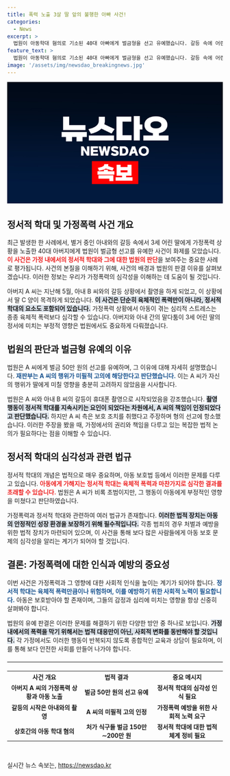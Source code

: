 ```yaml
---
title: 폭력 노출 3살 딸 앞의 불행한 아빠 사건!
categories:
  - News
excerpt: >
  법원이 아동학대 혐의로 기소된 40대 아빠에게 벌금형을 선고 유예했습니다. 갈등 속에 어린 딸 앞에서 벌어진 가정폭력이 정서적 학대에 기여했지만, 피고의 초범과 특별한 사유가 참작된 것입니다. 자세한 사연 속으로 들어가 보세요!
feature_text: >
  법원이 아동학대 혐의로 기소된 40대 아빠에게 벌금형을 선고 유예했습니다. 갈등 속에 어린 딸 앞에서 벌어진 가정폭력이 정서적 학대에 기여했지만, 피고의 초범과 특별한 사유가 참작된 것입니다. 자세한 사연 속으로 들어가 보세요!
image: '/assets/img/newsdao_breakingnews.jpg'
---
```


<p><img src="/assets/img/newsdao_breakingnews.jpg" alt="implanttips 속보" /></p>

<h2 data-ke-size="size26">정서적 학대 및 가정폭력 사건 개요</h2>

<p data-ke-size="size16">최근 발생한 한 사례에서, 별거 중인 아내와의 갈등 속에서 3세 어린 딸에게 가정폭력 상황을 노출한 40대 아버지에게 법원이 벌금형 선고를 유예한 사건이 화제를 모았습니다. <b><span style="color: #ee2323;">이 사건은 가정 내에서의 정서적 학대와 그에 대한 법원의 판단</span></b>을 보여주는 중요한 사례로 평가됩니다. 사건의 본질을 이해하기 위해, 사건의 배경과 법원의 판결 이유를 살펴보겠습니다. 이러한 정보는 우리가 가정폭력의 심각성을 이해하는 데 도움이 될 것입니다.</p>

<p data-ke-size="size16">아버지 A 씨는 지난해 5월, 아내 B 씨와의 갈등 상황에서 촬영을 하게 되었고, 이 상황에서 딸 C 양이 목격하게 되었습니다. <b><span style="background-color: #21538527;">이 사건은 단순히 육체적인 폭력만이 아니라, 정서적 학대의 요소도 포함되어 있습니다.</span></b> 가정폭력 상황에서 아동이 겪는 심리적 스트레스는 종종 육체적 폭력보다 심각할 수 있습니다. 아버지와 아내 간의 말다툼이 3세 어린 딸의 정서에 미치는 부정적 영향은 법원에서도 중요하게 다뤄졌습니다.</p>

<h2 data-ke-size="size26">법원의 판단과 벌금형 유예의 이유</h2>

<p data-ke-size="size16">법원은 A 씨에게 벌금 50만 원의 선고를 유예하며, 그 이유에 대해 자세히 설명했습니다. <b><span style="color: #1a5490;">재판부는 A 씨의 행위가 미필적 고의에 해당한다고 판단했습니다.</span></b> 이는 A 씨가 자신의 행위가 딸에게 미칠 영향을 충분히 고려하지 않았음을 시사합니다.</p>

<p data-ke-size="size16">법원은 A 씨와 아내 B 씨의 갈등이 휴대폰 촬영으로 시작되었음을 강조했습니다. <b><span style="background-color: #21538527;">촬영 행동이 정서적 학대를 지속시키는 요인이 되었다는 차원에서, A 씨의 책임이 인정되었다고 판단했습니다.</span></b> 하지만 A 씨 측은 보호 조치를 취했다고 주장하며 형의 선고에 항소했습니다. 이러한 주장을 봤을 때, 가정에서의 권리와 책임을 다루고 있는 복잡한 법적 논의가 필요하다는 점을 이해할 수 있습니다.</p>

<h2 data-ke-size="size26">정서적 학대의 심각성과 관련 법규</h2>

<p data-ke-size="size16">정서적 학대의 개념은 법적으로 매우 중요하며, 아동 보호법 등에서 이러한 문제를 다루고 있습니다. <b><span style="color: #ee2323;">아동에게 가해지는 정서적 학대는 육체적 폭력과 마찬가지로 심각한 결과를 초래할 수 있습니다.</span></b> 법원은 A 씨가 비록 초범이지만, 그 행동이 아동에게 부정적인 영향을 미쳤다고 판단하였습니다.</p>

<p data-ke-size="size16">가정폭력과 정서적 학대와 관련하여 여러 법규가 존재합니다. <b><span style="background-color: #21538527;">이러한 법적 장치는 아동의 안정적인 성장 환경을 보장하기 위해 필수적입니다.</span></b> 각종 범죄의 경우 처벌과 예방을 위한 법적 장치가 마련되어 있으며, 이 사건을 통해 보다 많은 사람들에게 아동 보호 문제의 심각성을 알리는 계기가 되어야 할 것입니다.</p>

<h2 data-ke-size="size26">결론: 가정폭력에 대한 인식과 예방의 중요성</h2>

<p data-ke-size="size16">이번 사건은 가정폭력과 그 영향에 대한 사회적 인식을 높이는 계기가 되어야 합니다. <b><span style="color: #1a5490;">정서적 학대는 육체적 폭력만큼이나 위험하며, 이를 예방하기 위한 사회적 노력이 필요합니다.</span></b> 아동은 보호받아야 할 존재이며, 그들의 감정과 심리에 미치는 영향을 항상 신중히 살펴봐야 합니다.</p>

<p data-ke-size="size16">법원의 유예 판결은 이러한 문제를 해결하기 위한 다양한 방안 중 하나로 보입니다. <b><span style="background-color: #21538527;">가정 내에서의 폭력을 막기 위해서는 법적 대응만이 아닌, 사회적 변화를 동반해야 할 것입니다.</span></b> 각 가정에서도 이러한 행동이 반복되지 않도록 종합적인 교육과 상담이 필요하며, 이를 통해 보다 안전한 사회를 만들어 나가야 합니다.</p>

<hr style="border: 0; border-top: 1px solid #eee; margin: 20px 0;">

<table style="width: 100%;">
    <tr>
        <th style="text-align: center;">사건 개요</th>
        <th style="text-align: center;">법적 결과</th>
        <th style="text-align: center;">중요 메시지</th>
    </tr>
    <tr>
        <td style="text-align: center; height: 17px;"><b>아버지 A 씨의 가정폭력 상황과 아동 노출</b></td>
        <td style="text-align: center; height: 17px;"><b>벌금 50만 원의 선고 유예</b></td>
        <td style="text-align: center; height: 17px;"><b>정서적 학대의 심각성 인식 필요</b></td>
    </tr>
    <tr>
        <td style="text-align: center; height: 17px;"><b>갈등의 시작은 아내와의 촬영</b></td>
        <td style="text-align: center; height: 17px;"><b>A 씨의 미필적 고의 인정</b></td>
        <td style="text-align: center; height: 17px;"><b>가정폭력 예방을 위한 사회적 노력 요구</b></td>
    </tr>
    <tr>
        <td style="text-align: center; height: 17px;"><b>상호간의 아동 학대 혐의</b></td>
        <td style="text-align: center; height: 17px;"><b>처가 식구들 벌금 150만∼200만 원</b></td>
        <td style="text-align: center; height: 17px;"><b>정서적 학대에 대한 법적 체계 정비 필요</b></td>
    </tr>
</table>

<p data-ke-size="size16">&nbsp;</p>
실시간 뉴스 속보는, <a href="https://newsdao.kr" rel="dofollow">https://newsdao.kr</a>


